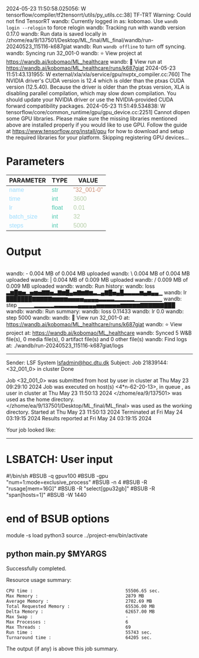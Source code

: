 2024-05-23 11:50:58.025056: W tensorflow/compiler/tf2tensorrt/utils/py_utils.cc:38] TF-TRT Warning: Could not find TensorRT
wandb: Currently logged in as: kobomao. Use `wandb login --relogin` to force relogin
wandb: Tracking run with wandb version 0.17.0
wandb: Run data is saved locally in /zhome/ea/9/137501/Desktop/ML_final/ML_final/wandb/run-20240523_115116-k687giat
wandb: Run `wandb offline` to turn off syncing.
wandb: Syncing run 32_001-0
wandb: ⭐️ View project at https://wandb.ai/kobomao/ML_healthcare
wandb: 🚀 View run at https://wandb.ai/kobomao/ML_healthcare/runs/k687giat
2024-05-23 11:51:43.131955: W external/xla/xla/service/gpu/nvptx_compiler.cc:760] The NVIDIA driver's CUDA version is 12.4 which is older than the ptxas CUDA version (12.5.40). Because the driver is older than the ptxas version, XLA is disabling parallel compilation, which may slow down compilation. You should update your NVIDIA driver or use the NVIDIA-provided CUDA forward compatibility packages.
2024-05-23 11:51:49.534838: W tensorflow/core/common_runtime/gpu/gpu_device.cc:2251] Cannot dlopen some GPU libraries. Please make sure the missing libraries mentioned above are installed properly if you would like to use GPU. Follow the guide at https://www.tensorflow.org/install/gpu for how to download and setup the required libraries for your platform.
Skipping registering GPU devices...

<style>
c { color: #9cdcfe; font-family: 'Verdana', sans-serif;} /* VARIABLE */
d { color: #4EC9B0; font-family: 'Verdana', sans-serif;} /* CLASS */
e { color: #569cd6; font-family: 'Verdana', sans-serif;} /* BOOL */
f { color: #b5cea8; font-family: 'Verdana', sans-serif;} /* NUMBERS */
j { color: #ce9178; font-family: 'Verdana', sans-serif;} /* STRING */
k { font-family: 'Verdana', sans-serif;} /* SYMBOLS */
</style>

# Parameters

| PARAMETER         | TYPE              | VALUE             |
|-------------------|-------------------|-------------------|
| <c>name</c>       | <d>str</d>        | <j>"32_001-0"</j> |
| <c>time</c>       | <d>int</d>        | <f>3600</f>       |
| <c>lr</c>         | <d>float</d>      | <f>0.01</f>       |
| <c>batch_size</c> | <d>int</d>        | <f>32</f>         |
| <c>steps</c>      | <d>int</d>        | <f>5000</f>       |

# Output

```
```
wandb: - 0.004 MB of 0.004 MB uploadedwandb: \ 0.004 MB of 0.004 MB uploadedwandb: | 0.004 MB of 0.009 MB uploadedwandb: / 0.009 MB of 0.009 MB uploadedwandb: 
wandb: Run history:
wandb: loss ▃▆█▆▅▂▅▆▅▇▇▅▃▇▆█▄▅▇▆▇▆▃▂▄▇█▅▄█▃▃▃▃▆▄▆▄▄▁
wandb:   lr ███████▇▇▇▇▇▆▆▆▆▅▅▅▅▄▄▄▄▃▃▃▃▂▂▂▂▂▁▁▁▁▁▁▁
wandb: step ▁▁▁▁▂▂▂▂▂▃▃▃▃▃▃▄▄▄▄▄▅▅▅▅▅▅▆▆▆▆▆▇▇▇▇▇▇███
wandb: 
wandb: Run summary:
wandb: loss 0.11433
wandb:   lr 0.0
wandb: step 5000
wandb: 
wandb: 🚀 View run 32_001-0 at: https://wandb.ai/kobomao/ML_healthcare/runs/k687giat
wandb: ⭐️ View project at: https://wandb.ai/kobomao/ML_healthcare
wandb: Synced 5 W&B file(s), 0 media file(s), 0 artifact file(s) and 0 other file(s)
wandb: Find logs at: ./wandb/run-20240523_115116-k687giat/logs

------------------------------------------------------------
Sender: LSF System <lsfadmin@hpc.dtu.dk>
Subject: Job 21839144: <32_001_0> in cluster <dcc> Done

Job <32_001_0> was submitted from host <n-62-30-2> by user <s183914> in cluster <dcc> at Thu May 23 09:29:10 2024
Job was executed on host(s) <4*n-62-20-13>, in queue <gpuv100>, as user <s183914> in cluster <dcc> at Thu May 23 11:50:13 2024
</zhome/ea/9/137501> was used as the home directory.
</zhome/ea/9/137501/Desktop/ML_final/ML_final> was used as the working directory.
Started at Thu May 23 11:50:13 2024
Terminated at Fri May 24 03:19:15 2024
Results reported at Fri May 24 03:19:15 2024

Your job looked like:

------------------------------------------------------------
# LSBATCH: User input
#!/bin/sh
#BSUB -q gpuv100
#BSUB -gpu "num=1:mode=exclusive_process"
#BSUB -n 4
#BSUB -R "rusage[mem=16G]"
#BSUB -R "select[gpu32gb]"
#BSUB -R "span[hosts=1]"
#BSUB -W 1440
# end of BSUB options
module -s load python3
source ../project-env/bin/activate

python main.py $MYARGS
------------------------------------------------------------

Successfully completed.

Resource usage summary:

    CPU time :                                   55506.65 sec.
    Max Memory :                                 2879 MB
    Average Memory :                             2702.69 MB
    Total Requested Memory :                     65536.00 MB
    Delta Memory :                               62657.00 MB
    Max Swap :                                   -
    Max Processes :                              6
    Max Threads :                                69
    Run time :                                   55743 sec.
    Turnaround time :                            64205 sec.

The output (if any) is above this job summary.

